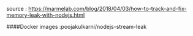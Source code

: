 source : https://marmelab.com/blog/2018/04/03/how-to-track-and-fix-memory-leak-with-nodejs.html

####Docker images :poojakulkarni/nodejs-stream-leak 
